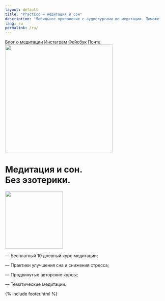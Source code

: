 ```yaml
---
layout: default
title: "Practico — медитация и сон"
description: "Мобильное приложение с аудиокурсами по медитации. Поможет справиться со стрессом, улучшить сон и работоспособность. Короткие пошаговые занятия с гидом подходят для тех, кто всё время занят. Бесплатный вводный курс научит основам медитации и осознанности."
lang: ru
permalink: /ru/
---
```


<div class="first-screen-2">
  <div class="content">
    <div class="first-screen-wrapper">
      <div data-collapse="small" data-animation="default" data-duration="400" data-easing="ease" data-easing2="ease" role="banner" class="navbar w-nav">
        <div class="header-content">
          <div class="navbar-row">
            <div class="navbar-col">
              <a href="{{ site.baseurl }}/ru/" aria-current="page" class="brand w-inline-block w--current"><img src="{{ site.baseurl }}/assets/images/∞.svg" alt="" class="logo-img"></a>
            </div>
            <nav role="navigation" class="nav-menu w-nav-menu">
              <div class="nav">
                <div class="nav-header">
                  <div class="navbar-col">
                    <a href="{{ site.baseurl }}/ru/" aria-current="page" class="brand w-inline-block w--current"><img src="{{ site.baseurl }}/assets/images/logo-white.png" alt="" class="logo-img"></a>
                  </div>
                  <div class="menu-button w-nav-button">
                    <div class="_0"></div>
                  </div>
                </div>
                <div class="menu-row">
                  <a href="{{ site.baseurl }}/ru/blog/" class="nav-link w-nav-link">Блог о медитации</a>
                  <a href="https://www.instagram.com/praktikapp/" target="_blank" class="nav-link w-nav-link">Инстаграм</a>
                  <a href="http://facebook.com/praktika.app" target="_blank" class="nav-link w-nav-link">Фейсбук</a>
                  <a href="mailto:hi@praktika.app?subject=Письмо с сайта" class="nav-link w-nav-link">Почта</a>
                </div>
                <div class="nav-btn-block">
                  <a id="button-top" href="https://apps.apple.com/ru/app/meditation-sleep-praktika/id1467786415?l=en" target="_blank" class="store-btn mb0 w-inline-block"></a>
                  <a id="button-top" href="https://play.google.com/store/apps/details?id=com.praktika.app" target="_blank" class="store-btn mb0 gp w-inline-block"></a>
                </div>
              </div>
            </nav>
            <div class="menu-button w-nav-button">
              <div class="_0"></div>
            </div>
          </div>
        </div>
      </div>
      <div class="main-row">
        <div class="desktop-block"><img src="{{ site.baseurl }}/assets/images/992.png" width="350" sizes="(max-width: 767px) 100vw, (max-width: 991px) 275px, 350px" srcset="{{ site.baseurl }}/assets/images/992-p-500.png 500w, {{ site.baseurl }}/assets/images/992.png 700w" alt="" class="phone-img"></div>
        <div class="main-col">
          <h1 class="h1">Медитация и сон. <br>Без эзотерики.</h1>
          <div class="mob-row">
            <div class="mobile-block"><img src="{{ site.baseurl }}/assets/images/992.png" width="187" sizes="(max-width: 479px) 402px, (max-width: 767px) 275px, 100vw" srcset="{{ site.baseurl }}/assets/images/992-p-500.png 500w, {{ site.baseurl }}/assets/images/992.png 700w" alt="" class="phone-img"></div>
            <div class="main-col2">
              <div class="main-list">
                <p class="main-par"><span class="li-mark">—</span> <span class="li-text">Бесплатный 10 дневный курс медитации;</span></p>
                <p class="main-par"><span class="li-mark">—</span> <span class="li-text">Практики улучшения сна и снижения стресса;</span></p>
                <p class="main-par"><span class="li-mark">—</span> <span class="li-text">Продвинутые авторские курсы;</span></p>
                <p class="main-par"><span class="li-mark">—</span> <span class="li-text">Тематические медитации.</span></p>
              </div>
              <div class="store-btn-block">
                <a id="button-top" href="https://apps.apple.com/ru/app/практика-медитация-и-сон/id1467786415" target="_blank" class="store-btn mb0 w-inline-block"></a>
                <a id="button-top" href="https://play.google.com/store/apps/details?id=com.praktika.app" target="_blank" class="store-btn mb0 gp w-inline-block"></a>
              </div>
            </div>
          </div>
        </div>
      </div>
    </div>
  </div>
</div>

{% include footer.html %}
